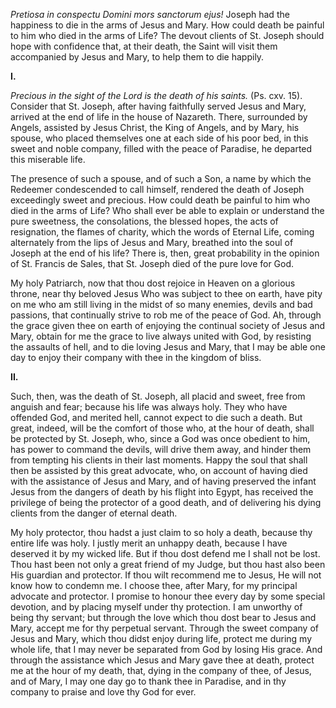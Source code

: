 
*Pretiosa in conspectu Domini mors sanctorum ejus!* Joseph had the happiness to die in the arms of Jesus and Mary. How could death be painful to him who died in the arms of Life? The devout clients of St. Joseph should hope with confidence that, at their death, the Saint will visit them accompanied by Jesus and Mary, to help them to die happily.

**I\.**

*Precious in the sight of the Lord is the death of his saints.* (Ps. cxv. 15). Consider that St. Joseph, after having faithfully served Jesus and Mary, arrived at the end of life in the house of Nazareth. There, surrounded by Angels, assisted by Jesus Christ, the King of Angels, and by Mary, his spouse, who placed themselves one at each side of his poor bed, in this sweet and noble company, filled with the peace of Paradise, he departed this miserable life.

The presence of such a spouse, and of such a Son, a name by which the Redeemer condescended to call himself, rendered the death of Joseph exceedingly sweet and precious. How could death be painful to him who died in the arms of Life? Who shall ever be able to explain or understand the pure sweetness, the consolations, the blessed hopes, the acts of resignation, the flames of charity, which the words of Eternal Life, coming alternately from the lips of Jesus and Mary, breathed into the soul of Joseph at the end of his life? There is, then, great probability in the opinion of St. Francis de Sales, that St. Joseph died of the pure love for God.

My holy Patriarch, now that thou dost rejoice in Heaven on a glorious throne, near thy beloved Jesus Who was subject to thee on earth, have pity on me who am still living in the midst of so many enemies, devils and bad passions, that continually strive to rob me of the peace of God. Ah, through the grace given thee on earth of enjoying the continual society of Jesus and Mary, obtain for me the grace to live always united with God, by resisting the assaults of hell, and to die loving Jesus and Mary, that I may be able one day to enjoy their company with thee in the kingdom of bliss.

**II\.**

Such, then, was the death of St. Joseph, all placid and sweet, free from anguish and fear; because his life was always holy. They who have offended God, and merited hell, cannot expect to die such a death. But great, indeed, will be the comfort of those who, at the hour of death, shall be protected by St. Joseph, who, since a God was once obedient to him, has power to command the devils, will drive them away, and hinder them from tempting his clients in their last moments. Happy the soul that shall then be assisted by this great advocate, who, on account of having died with the assistance of Jesus and Mary, and of having preserved the infant Jesus from the dangers of death by his flight into Egypt, has received the privilege of being the protector of a good death, and of delivering his dying clients from the danger of eternal death.

My holy protector, thou hadst a just claim to so holy a death, because thy entire life was holy. I justly merit an unhappy death, because I have deserved it by my wicked life. But if thou dost defend me I shall not be lost. Thou hast been not only a great friend of my Judge, but thou hast also been His guardian and protector. If thou wilt recommend me to Jesus, He will not know how to condemn me. I choose thee, after Mary, for my principal advocate and protector. I promise to honour thee every day by some special devotion, and by placing myself under thy protection. I am unworthy of being thy servant; but through the love which thou dost bear to Jesus and Mary, accept me for thy perpetual servant. Through the sweet company of Jesus and Mary, which thou didst enjoy during life, protect me during my whole life, that I may never be separated from God by losing His grace. And through the assistance which Jesus and Mary gave thee at death, protect me at the hour of my death, that, dying in the company of thee, of Jesus, and of Mary, I may one day go to thank thee in Paradise, and in thy company to praise and love thy God for ever.

